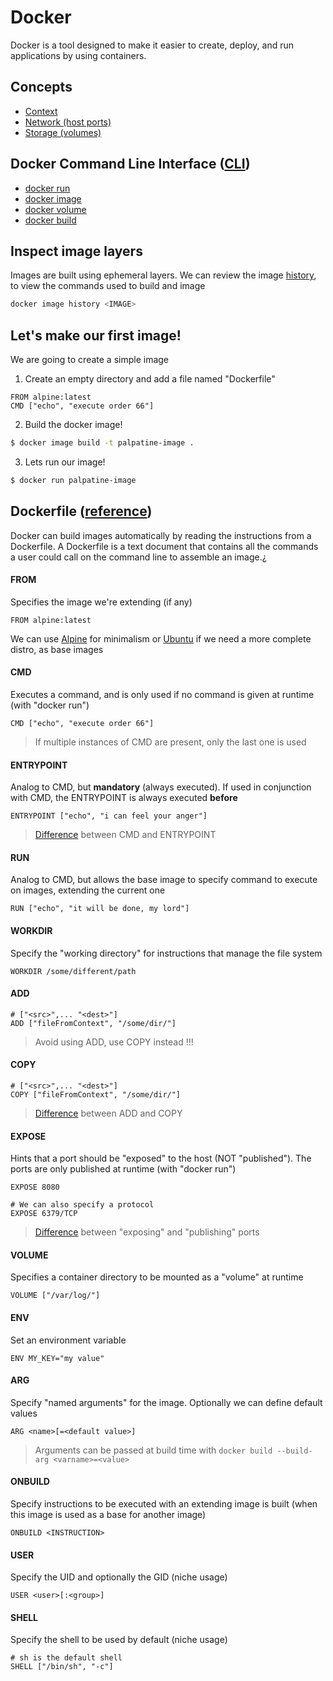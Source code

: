 # Docker

Docker is a tool designed to make it easier to create, deploy, and run applications by using containers.

## Concepts

* [Context](https://docs.docker.com/engine/context/working-with-contexts/)
* [Network (host ports)](https://docs.docker.com/network/)
* [Storage (volumes)](https://docs.docker.com/storage/volumes/)

## Docker Command Line Interface ([CLI](https://docs.docker.com/engine/reference/commandline/cli/))

* [docker run](https://docs.docker.com/engine/reference/run/)
* [docker image](https://docs.docker.com/engine/reference/commandline/image/)
* [docker volume](https://docs.docker.com/engine/reference/commandline/volume_create/)
* [docker build](https://docs.docker.com/engine/reference/commandline/image_build/)

## Inspect image layers

Images are built using ephemeral layers. We can review the image [history](https://docs.docker.com/engine/reference/commandline/image_history/), to view the commands used to build and image

```bash
docker image history <IMAGE>
```

## Let's make our first image!

We are going to create a simple image

1. Create an empty directory and add a file named "Dockerfile"

```docker
FROM alpine:latest
CMD ["echo", "execute order 66"]
```

2. Build the docker image!

```bash
$ docker image build -t palpatine-image .
```

3. Lets run our image!

```bash
$ docker run palpatine-image
```

## Dockerfile ([reference](https://docs.docker.com/engine/reference/builder/))

Docker can build images automatically by reading the instructions from a Dockerfile. A Dockerfile is a text document that contains all the commands a user could call on the command line to assemble an image.¿

#### FROM
Specifies the image we're extending (if any)

```docker
FROM alpine:latest
```

We can use [Alpine](https://hub.docker.com/_/alpine) for minimalism or [Ubuntu](https://hub.docker.com/_/ubuntu) if we need a more complete distro, as base images

#### CMD

Executes a command, and is only used if no command is given at runtime (with "docker run")

```docker
CMD ["echo", "execute order 66"]
```

> If multiple instances of CMD are present, only the last one is used

#### ENTRYPOINT

Analog to CMD, but **mandatory** (always executed). If used in conjunction with CMD, the ENTRYPOINT is always executed **before**

```docker
ENTRYPOINT ["echo", "i can feel your anger"]
```

> [Difference](https://phoenixnap.com/kb/docker-cmd-vs-entrypoint#:~:text=CMD%20is%20an%20instruction%20that,container%20with%20a%20specific%20executable.) between CMD and ENTRYPOINT

#### RUN

Analog to CMD, but allows the base image to specify command to execute on images, extending the current one

```docker
RUN ["echo", "it will be done, my lord"]
```

#### WORKDIR

Specify the "working directory" for instructions that manage the file system

```docker
WORKDIR /some/different/path
```

#### ADD

```docker
# ["<src>",... "<dest>"]
ADD ["fileFromContext", "/some/dir/"]
```

> Avoid using ADD, use COPY instead !!!

#### COPY

```docker
# ["<src>",... "<dest>"]
COPY ["fileFromContext", "/some/dir/"]
```

> [Difference](https://phoenixnap.com/kb/docker-add-vs-copy) between ADD and COPY

#### EXPOSE

Hints that a port should be "exposed" to the host (NOT "published"). The ports are only published at runtime (with "docker run")

```docker
EXPOSE 8080

# We can also specify a protocol
EXPOSE 6379/TCP
```

> [Difference](https://www.whitesourcesoftware.com/free-developer-tools/blog/docker-expose-port/) between "exposing" and "publishing" ports

#### VOLUME

Specifies a container directory to be mounted as a "volume" at runtime

```docker
VOLUME ["/var/log/"]
```

#### ENV

Set an environment variable

```docker
ENV MY_KEY="my value"
```

#### ARG

Specify "named arguments" for the image. Optionally we can define default values

```docker
ARG <name>[=<default value>]
```

> Arguments can be passed at build time with ```docker build --build-arg <varname>=<value>```

#### ONBUILD

Specify instructions to be executed with an extending image is built (when this image is used as a base for another image)

```docker
ONBUILD <INSTRUCTION>
```

#### USER

Specify the UID and optionally the GID (niche usage)

```docker
USER <user>[:<group>]
```

#### SHELL

Specify the shell to be used by default (niche usage)

```docker
# sh is the default shell
SHELL ["/bin/sh", "-c"]
```



